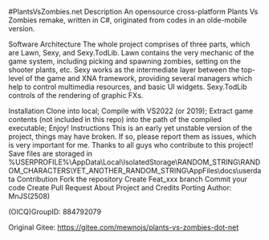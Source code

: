 #PlantsVsZombies.net
Description
An opensource cross-platform Plants Vs Zombies remake, written in C#, originated from codes in an olde-mobile version.

Software Architecture
The whole project comprises of three parts, which are Lawn, Sexy, and Sexy.TodLib. Lawn contains the very mechanic of the game system, including picking and spawning zombies, setting on the shooter plants, etc. Sexy works as the intermediate layer between the top-level of the game and XNA framework, providing several managers which help to control multimedia resources, and basic UI widgets. Sexy.TodLib controls of the rendering of graphic FXs.

Installation
Clone into local;
Compile with VS2022 (or 2019);
Extract game contents (not included in this repo) into the path of the compiled executable;
Enjoy!
Instructions
This is an early yet unstable version of the project, things may have broken. If so, please report them as issues, which is very important for me. Thanks to all guys who contribute to this project!
Save files are storaged in %USERPROFILE%\AppData\Local\IsolatedStorage\RANDOM_STRING\RANDOM_CHARACTERS\YET_ANOTHER_RANDOM_STRING\AppFiles\docs\userdata
Contribution
Fork the repository
Create Feat_xxx branch
Commit your code
Create Pull Request
About Project and Credits
Porting Author: MnJS(2508)

(OICQ)GroupID: 884792079

Original Gitee: https://gitee.com/mewnojs/plants-vs-zombies-dot-net
